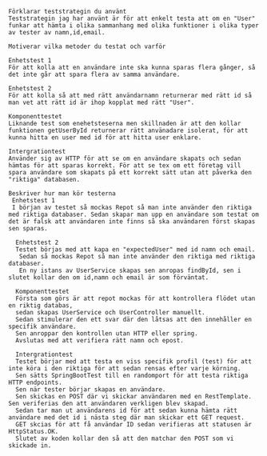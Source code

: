 
    Förklarar teststrategin du använt
    Teststrategin jag har använt är för att enkelt testa att om en "User" funkar att hämta i olika sammanhang med olika funktioner i olika typer av tester av namn,id,email.
    
    Motiverar vilka metoder du testat och varför
    
    Enhetstest 1 
    För att kolla att en användare inte ska kunna sparas flera gånger, så det inte går att spara flera av samma användare.
    
    Enhetstest 2 
    För att kolla så att med rätt användarnamn returnerar med rätt id så man vet att rätt id är ihop kopplat med rätt "User".

    Komponenttestet
    Liknande test som enehetsteserna men skillnaden är att den kollar funktionen getUserById returnerar rätt använadare isolerat, för att kunna hitta en user med id för att hitta user enklare.

    Intergrationtest
    Använder sig av HTTP för att se om en användare skapats och sedan hämtas för att sparas korrekt. För att se tex om ett företag vill spara användare som skapats på ett korrekt sätt utan att påverka den "riktiga" databasen.
    
    Beskriver hur man kör testerna
     Enhetstest 1 
     I början av testet så mockas Repot så man inte använder den riktiga med riktiga databaser. Sedan skapar man upp en användare som testat om det är falsk att användaren inte finns så ska användaren först skapas sen sparas.

      Enhetstest 2 
      Testet börjas med att kapa en "expectedUser" med id namn och email.
       Sedan så mockas Repot så man inte använder den riktiga med riktiga databaser.
       En ny istans av UserService skapas sen anropas findById, sen i slutet kollar den om id,namn och email är som förväntat.

      Komponenttestet
      Första som görs är att repot mockas för att kontrollera flödet utan en riktig databas,
      sedan skapas UserService och UserController manuellt.
      Sedan stimulerar den ett svar där den låtsas att den innehåller en specifik användare.
      Sen anroppar den kontrollen utan HTTP eller spring.
      Avslutas med att verifiera rätt namn och epost.
       
      Intergrationtest
      Testet börjar med att testa en viss specifik profil (test) för att inte köra i den riktiga för att sedan rensas efter varje körning.
      Sen sätts SpringBootTest till en randomport för att testa riktiga HTTP endpoints.
      Sen när tester börjar skapas en användare.
      Sen skickas en POST där vi skickar användaren med en RestTemplate. Sen veriferias den att användaren verkligen blev skapad.
      Sedan tar man ut användarens id för att sedan kunna hämta rätt användare med det id i nästa steg där man skickar ett GET request.
      GET skcias för att få användar ID sedan verifieras att statusen är HttpStatus.OK.
      Slutet av koden kollar den så att den matchar den POST som vi skickade in.
